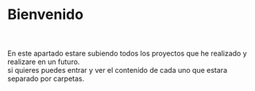 
<h1 style:"color:red">Bienvenido</h1><br><br>
En este apartado estare subiendo todos los proyectos que he realizado y realizare en un futuro.<br>
si quieres puedes entrar y ver el contenido de cada uno que estara separado por carpetas.
